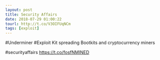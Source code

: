 ```yaml
---
layout: post
title: Security Affairs
date: 2018-07-29 01:00:22
tourl: http://t.co/V3OIFUqNCm
tags: [exploit]
---
```

#Underminer #Exploit Kit spreading Bootkits and cryptocurrency miners

#securityaffairs https://t.co/fosfNMINED